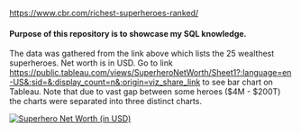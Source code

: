 https://www.cbr.com/richest-superheroes-ranked/

#### Purpose of this repository is to showcase my SQL knowledge. 
The data was gathered from the link above which lists the 25 wealthest superheroes. Net worth is in USD.
Go to link <https://public.tableau.com/views/SuperheroNetWorth/Sheet1?:language=en-US&:sid=&:display_count=n&:origin=viz_share_link> to see bar chart on Tableau.
Note that due to vast gap between some heroes ($4M - $200T) the charts were separated into three distinct charts.

<div class='tableauPlaceholder' id='viz1712951068589' style='position: relative'><noscript><a href='#'><img alt='Superhero Net Worth (in USD) ' src='https:&#47;&#47;public.tableau.com&#47;static&#47;images&#47;Su&#47;SuperheroNetWorth&#47;Sheet1&#47;1_rss.png' style='border: none' /></a></noscript><object class='tableauViz'  style='display:none;'><param name='host_url' value='https%3A%2F%2Fpublic.tableau.com%2F' /> <param name='embed_code_version' value='3' /> <param name='site_root' value='' /><param name='name' value='SuperheroNetWorth&#47;Sheet1' /><param name='tabs' value='no' /><param name='toolbar' value='yes' /><param name='static_image' value='https:&#47;&#47;public.tableau.com&#47;static&#47;images&#47;Su&#47;SuperheroNetWorth&#47;Sheet1&#47;1.png' /> <param name='animate_transition' value='yes' /><param name='display_static_image' value='yes' /><param name='display_spinner' value='yes' /><param name='display_overlay' value='yes' /><param name='display_count' value='yes' /><param name='language' value='en-US' /></object></div>                <script type='text/javascript'>                    var divElement = document.getElementById('viz1712951068589');                    var vizElement = divElement.getElementsByTagName('object')[0];                    vizElement.style.width='100%';vizElement.style.height=(divElement.offsetWidth*0.75)+'px';                    var scriptElement = document.createElement('script');                    scriptElement.src = 'https://public.tableau.com/javascripts/api/viz_v1.js';                    vizElement.parentNode.insertBefore(scriptElement, vizElement);                </script>
